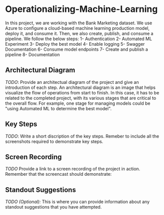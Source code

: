 # Operationalizing-Machine-Learning
In this project, we are working with the Bank Marketing dataset. We use Azure to configure a cloud-based machine learning production model, deploy it, and consume it. Then, we also create, publish, and consume a pipeline. 
We follow the below steps:
1- Authentication
2- Automated ML Experiment
3- Deploy the best model
4- Enable logging
5- Swagger Documentation
6- Consume model endpoints
7- Create and publish a pipeline
8- Documentation


## Architectural Diagram
*TODO*: Provide an architectual diagram of the project and give an introduction of each step. An architectural diagram is an image that helps visualize the flow of operations from start to finish. In this case, it has to be related to the completed project, with its various stages that are critical to the overall flow. For example, one stage for managing models could be "using Automated ML to determine the best model". 

## Key Steps
*TODO*: Write a short discription of the key steps. Remeber to include all the screenshots required to demonstrate key steps. 

## Screen Recording
*TODO* Provide a link to a screen recording of the project in action. Remember that the screencast should demonstrate:

## Standout Suggestions
*TODO (Optional):* This is where you can provide information about any standout suggestions that you have attempted.
